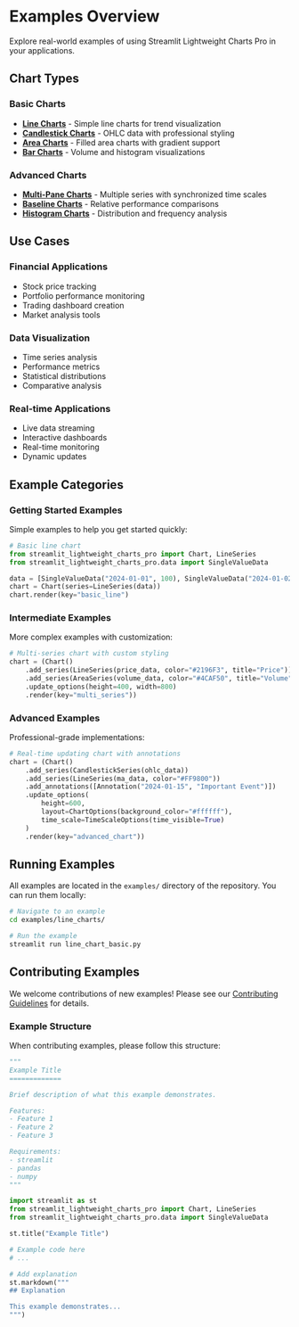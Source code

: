 # Examples Overview

Explore real-world examples of using Streamlit Lightweight Charts Pro in your applications.

## Chart Types

### Basic Charts
- **[Line Charts](line-charts.md)** - Simple line charts for trend visualization
- **[Candlestick Charts](candlestick-charts.md)** - OHLC data with professional styling
- **[Area Charts](area-charts.md)** - Filled area charts with gradient support
- **[Bar Charts](bar-charts.md)** - Volume and histogram visualizations

### Advanced Charts
- **[Multi-Pane Charts](multi-pane-charts.md)** - Multiple series with synchronized time scales
- **[Baseline Charts](baseline-charts.md)** - Relative performance comparisons
- **[Histogram Charts](histogram-charts.md)** - Distribution and frequency analysis

## Use Cases

### Financial Applications
- Stock price tracking
- Portfolio performance monitoring
- Trading dashboard creation
- Market analysis tools

### Data Visualization
- Time series analysis
- Performance metrics
- Statistical distributions
- Comparative analysis

### Real-time Applications
- Live data streaming
- Interactive dashboards
- Real-time monitoring
- Dynamic updates

## Example Categories

### Getting Started Examples
Simple examples to help you get started quickly:

```python
# Basic line chart
from streamlit_lightweight_charts_pro import Chart, LineSeries
from streamlit_lightweight_charts_pro.data import SingleValueData

data = [SingleValueData("2024-01-01", 100), SingleValueData("2024-01-02", 105)]
chart = Chart(series=LineSeries(data))
chart.render(key="basic_line")
```

### Intermediate Examples
More complex examples with customization:

```python
# Multi-series chart with custom styling
chart = (Chart()
    .add_series(LineSeries(price_data, color="#2196F3", title="Price"))
    .add_series(AreaSeries(volume_data, color="#4CAF50", title="Volume"))
    .update_options(height=400, width=800)
    .render(key="multi_series"))
```

### Advanced Examples
Professional-grade implementations:

```python
# Real-time updating chart with annotations
chart = (Chart()
    .add_series(CandlestickSeries(ohlc_data))
    .add_series(LineSeries(ma_data, color="#FF9800"))
    .add_annotations([Annotation("2024-01-15", "Important Event")])
    .update_options(
        height=600,
        layout=ChartOptions(background_color="#ffffff"),
        time_scale=TimeScaleOptions(time_visible=True)
    )
    .render(key="advanced_chart"))
```

## Running Examples

All examples are located in the `examples/` directory of the repository. You can run them locally:

```bash
# Navigate to an example
cd examples/line_charts/

# Run the example
streamlit run line_chart_basic.py
```

## Contributing Examples

We welcome contributions of new examples! Please see our [Contributing Guidelines](https://github.com/nandkapadia/streamlit-lightweight-charts-pro/blob/main/CONTRIBUTING.md) for details.

### Example Structure

When contributing examples, please follow this structure:

```python
"""
Example Title
=============

Brief description of what this example demonstrates.

Features:
- Feature 1
- Feature 2
- Feature 3

Requirements:
- streamlit
- pandas
- numpy
"""

import streamlit as st
from streamlit_lightweight_charts_pro import Chart, LineSeries
from streamlit_lightweight_charts_pro.data import SingleValueData

st.title("Example Title")

# Example code here
# ...

# Add explanation
st.markdown("""
## Explanation

This example demonstrates...
""")
```
